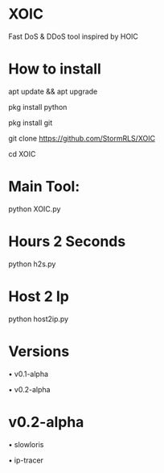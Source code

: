 # XOIC
Fast DoS &amp; DDoS tool inspired by HOIC

# How to install
 
apt update && apt upgrade

pkg install  python

pkg install git

git clone 
https://github.com/StormRLS/XOIC

cd XOIC
​
# Main Tool:
python XOIC.py

# Hours 2 Seconds
python h2s.py

# Host 2 Ip
python host2ip.py

# Versions
• v0.1-alpha

• v0.2-alpha

# v0.2-alpha
• slowloris

• ip-tracer
